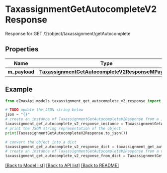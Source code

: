 # TaxassignmentGetAutocompleteV2Response

Response for GET /2/object/taxassignment/getAutocomplete

## Properties

Name | Type | Description | Notes
------------ | ------------- | ------------- | -------------
**m_payload** | [**TaxassignmentGetAutocompleteV2ResponseMPayload**](TaxassignmentGetAutocompleteV2ResponseMPayload.md) |  | 

## Example

```python
from eZmaxApi.models.taxassignment_get_autocomplete_v2_response import TaxassignmentGetAutocompleteV2Response

# TODO update the JSON string below
json = "{}"
# create an instance of TaxassignmentGetAutocompleteV2Response from a JSON string
taxassignment_get_autocomplete_v2_response_instance = TaxassignmentGetAutocompleteV2Response.from_json(json)
# print the JSON string representation of the object
print(TaxassignmentGetAutocompleteV2Response.to_json())

# convert the object into a dict
taxassignment_get_autocomplete_v2_response_dict = taxassignment_get_autocomplete_v2_response_instance.to_dict()
# create an instance of TaxassignmentGetAutocompleteV2Response from a dict
taxassignment_get_autocomplete_v2_response_from_dict = TaxassignmentGetAutocompleteV2Response.from_dict(taxassignment_get_autocomplete_v2_response_dict)
```
[[Back to Model list]](../README.md#documentation-for-models) [[Back to API list]](../README.md#documentation-for-api-endpoints) [[Back to README]](../README.md)


